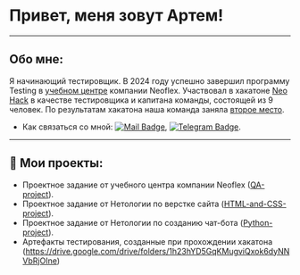 # Привет, меня зовут Артем!
---
## Обо мне:

Я начинающий тестировщик. В 2024 году успешно завершил программу Testing в [учебном центре](https://edu.neoflex.ru/) компании Neoflex. Участвовал в хакатоне [Neo Hack](https://codenrock.com/contests/neo-hack-2024#/) в качестве тестировщика и капитана команды, состоящей из 9 человек. По результатам хакатона наша команда заняла [второе место](https://codenrock.com/users/84234/certificates/392).

- Как связаться со мной: [![Mail Badge](https://img.shields.io/badge/-Mail-darkblue?style=flat&logo=Mail.ru&logoColor=white)](mailto:zaikinaa26@mail.ru), [![Telegram Badge](https://img.shields.io/badge/-Telegram-blue?style=flat&logo=Telegram&logoColor=white)](https://t.me/zaikin_AA).

---

## 📁 Мои проекты:

- Проектное задание от учебного центра компании Neoflex ([QA-project](https://github.com/ArtemZaikin/QA-project)).
- Проектное задание от Нетологии по верстке сайта ([HTML-and-CSS-project](https://github.com/ArtemZaikin/HTML-and-CSS-project)).
- Проектное задание от Нетологии по созданию чат-бота ([Python-project](https://github.com/ArtemZaikin/Python-project)).
- Артефакты тестирования, созданные при прохождении хакатона (https://drive.google.com/drive/folders/1h23hYD5GqKMugviQxok6dyNNVbRjOIne)
